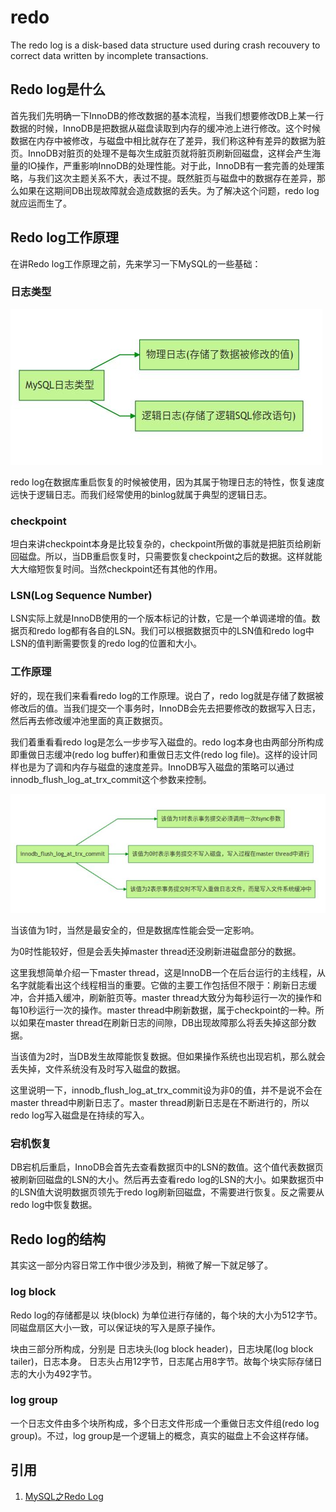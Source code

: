 # redo

The redo log is a disk-based data structure used during crash recouvery to correct data written by incomplete transactions.

## Redo log是什么

首先我们先明确一下InnoDB的修改数据的基本流程，当我们想要修改DB上某一行数据的时候，InnoDB是把数据从磁盘读取到内存的缓冲池上进行修改。这个时候数据在内存中被修改，与磁盘中相比就存在了差异，我们称这种有差异的数据为脏页。InnoDB对脏页的处理不是每次生成脏页就将脏页刷新回磁盘，这样会产生海量的IO操作，严重影响InnoDB的处理性能。对于此，InnoDB有一套完善的处理策略，与我们这次主题关系不大，表过不提。既然脏页与磁盘中的数据存在差异，那么如果在这期间DB出现故障就会造成数据的丢失。为了解决这个问题，redo log就应运而生了。

## Redo log工作原理

在讲Redo log工作原理之前，先来学习一下MySQL的一些基础：

### 日志类型

![](images/redo/1.jpg)

redo log在数据库重启恢复的时候被使用，因为其属于物理日志的特性，恢复速度远快于逻辑日志。而我们经常使用的binlog就属于典型的逻辑日志。

### checkpoint

坦白来讲checkpoint本身是比较复杂的，checkpoint所做的事就是把脏页给刷新回磁盘。所以，当DB重启恢复时，只需要恢复checkpoint之后的数据。这样就能大大缩短恢复时间。当然checkpoint还有其他的作用。

### LSN(Log Sequence Number)

LSN实际上就是InnoDB使用的一个版本标记的计数，它是一个单调递增的值。数据页和redo log都有各自的LSN。我们可以根据数据页中的LSN值和redo log中LSN的值判断需要恢复的redo log的位置和大小。

### 工作原理

好的，现在我们来看看redo log的工作原理。说白了，redo log就是存储了数据被修改后的值。当我们提交一个事务时，InnoDB会先去把要修改的数据写入日志，然后再去修改缓冲池里面的真正数据页。

我们着重看看redo log是怎么一步步写入磁盘的。redo log本身也由两部分所构成即重做日志缓冲(redo log buffer)和重做日志文件(redo log file)。这样的设计同样也是为了调和内存与磁盘的速度差异。InnoDB写入磁盘的策略可以通过innodb_flush_log_at_trx_commit这个参数来控制。

![](images/redo/2.jpg)

当该值为1时，当然是最安全的，但是数据库性能会受一定影响。

为0时性能较好，但是会丢失掉master thread还没刷新进磁盘部分的数据。

这里我想简单介绍一下master thread，这是InnoDB一个在后台运行的主线程，从名字就能看出这个线程相当的重要。它做的主要工作包括但不限于：刷新日志缓冲，合并插入缓冲，刷新脏页等。master thread大致分为每秒运行一次的操作和每10秒运行一次的操作。master thread中刷新数据，属于checkpoint的一种。所以如果在master thread在刷新日志的间隙，DB出现故障那么将丢失掉这部分数据。

当该值为2时，当DB发生故障能恢复数据。但如果操作系统也出现宕机，那么就会丢失掉，文件系统没有及时写入磁盘的数据。

这里说明一下，innodb_flush_log_at_trx_commit设为非0的值，并不是说不会在master thread中刷新日志了。master thread刷新日志是在不断进行的，所以redo log写入磁盘是在持续的写入。

### 宕机恢复

DB宕机后重启，InnoDB会首先去查看数据页中的LSN的数值。这个值代表数据页被刷新回磁盘的LSN的大小。然后再去查看redo log的LSN的大小。如果数据页中的LSN值大说明数据页领先于redo log刷新回磁盘，不需要进行恢复。反之需要从redo log中恢复数据。

## Redo log的结构

其实这一部分内容日常工作中很少涉及到，稍微了解一下就足够了。

### log block

Redo log的存储都是以 块(block) 为单位进行存储的，每个块的大小为512字节。同磁盘扇区大小一致，可以保证块的写入是原子操作。

块由三部分所构成，分别是 日志块头(log block header)，日志块尾(log block tailer)，日志本身。
日志头占用12字节，日志尾占用8字节。故每个块实际存储日志的大小为492字节。

### log group

一个日志文件由多个块所构成，多个日志文件形成一个重做日志文件组(redo log group)。不过，log group是一个逻辑上的概念，真实的磁盘上不会这样存储。

## 引用

1. [MySQL之Redo Log](https://zhuanlan.zhihu.com/p/35355751)